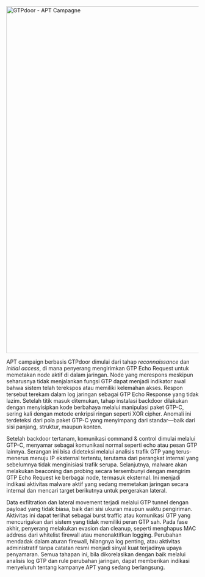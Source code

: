 <img width="3617" height="908" alt="GTPdoor - APT Campagne" src="https://github.com/user-attachments/assets/e773bd77-6bfb-40e6-beec-df9047b0018c" />


APT campaign berbasis GTPdoor dimulai dari tahap *reconnaissance* dan *initial access*, di mana penyerang mengirimkan GTP Echo Request untuk memetakan node aktif di dalam jaringan. Node yang merespons meskipun seharusnya tidak menjalankan fungsi GTP dapat menjadi indikator awal bahwa sistem telah terekspos atau memiliki kelemahan akses. Respon tersebut terekam dalam log jaringan sebagai GTP Echo Response yang tidak lazim. Setelah titik masuk ditemukan, tahap instalasi backdoor dilakukan dengan menyisipkan kode berbahaya melalui manipulasi paket GTP-C, sering kali dengan metode enkripsi ringan seperti XOR cipher. Anomali ini terdeteksi dari pola paket GTP-C yang menyimpang dari standar—baik dari sisi panjang, struktur, maupun konten.

Setelah backdoor tertanam, komunikasi command & control dimulai melalui GTP-C, menyamar sebagai komunikasi normal seperti echo atau pesan GTP lainnya. Serangan ini bisa dideteksi melalui analisis trafik GTP yang terus-menerus menuju IP eksternal tertentu, terutama dari perangkat internal yang sebelumnya tidak menginisiasi trafik serupa. Selanjutnya, malware akan melakukan beaconing dan probing secara tersembunyi dengan mengirim GTP Echo Request ke berbagai node, termasuk eksternal. Ini menjadi indikasi aktivitas malware aktif yang sedang memetakan jaringan secara internal dan mencari target berikutnya untuk pergerakan lateral.

Data exfiltration dan lateral movement terjadi melalui GTP tunnel dengan payload yang tidak biasa, baik dari sisi ukuran maupun waktu pengiriman. Aktivitas ini dapat terlihat sebagai burst traffic atau komunikasi GTP yang mencurigakan dari sistem yang tidak memiliki peran GTP sah. Pada fase akhir, penyerang melakukan evasion dan cleanup, seperti menghapus MAC address dari whitelist firewall atau menonaktifkan logging. Perubahan mendadak dalam aturan firewall, hilangnya log penting, atau aktivitas administratif tanpa catatan resmi menjadi sinyal kuat terjadinya upaya penyamaran. Semua tahapan ini, bila dikorelasikan dengan baik melalui analisis log GTP dan rule perubahan jaringan, dapat memberikan indikasi menyeluruh tentang kampanye APT yang sedang berlangsung.
